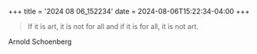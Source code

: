 +++
title = '2024 08 06_152234'
date = 2024-08-06T15:22:34-04:00
+++

> If it is art, it is not for all and if it is for all, it is not art.

Arnold Schoenberg

